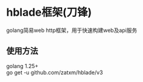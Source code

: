 # hblade框架(刀锋)

golang简易web http框架，用于快速构建web及api服务

## 使用方法

golang 1.25+  
go get -u github.com/zatxm/hblade/v3
